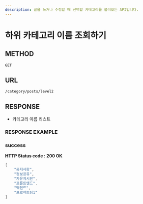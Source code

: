 ```yaml
---
description: 글을 쓰거나 수정할 때 선택할 카테고리를 불러오는 API입니다.
---
```


# 하위 카테고리 이름 조회하기

## METHOD

```text
GET
```

## URL

```text
/category/posts/level2
```

## RESPONSE

- 카테고리 이름 리스트

### RESPONSE EXAMPLE

### success

**HTTP Status code : 200 OK**

```javascript
[
    "공지사항",
    "정보공유",
    "자유게시판",
    "프론트엔드",
    "백엔드",
    "프로젝트팀1"
]
```

